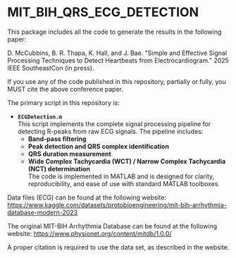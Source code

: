 # MIT_BIH_QRS_ECG_DETECTION

This package includes all the code to generate the results in the following paper:

D. McCubbins, B. R. Thapa, K. Hall, and J. Bae. "Simple and Effective Signal Processing Techniques to Detect Heartbeats from Electrocardiogram." 2025 IEEE SoutheastCon (in press).

If you use any of the code published in this repository, partially or fully, you MUST cite the above conference paper.

The primary script in this repository is:

- **`ECGDetection.m`**  
  This script implements the complete signal processing pipeline for detecting R-peaks from raw ECG signals. The pipeline includes: 
  - **Band-pass filtering**  
  - **Peak detection and QRS complex identification**  
  - **QRS duration measurement**  
  - **Wide Complex Tachycardia (WCT) / Narrow Complex Tachycardia (NCT) determination**  
The code is implemented in MATLAB and is designed for clarity, reproducibility, and ease of use with standard MATLAB toolboxes.


Data files (ECG) can be found at the following website:
https://www.kaggle.com/datasets/protobioengineering/mit-bih-arrhythmia-database-modern-2023 

The original MIT-BIH Arrhythmia Database can be found at the following website: 
https://www.physionet.org/content/mitdb/1.0.0/

A proper citation is required to use the data set, as described in the website.
